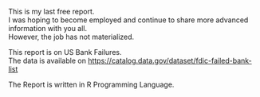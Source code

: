 This is my last free report.  
I was hoping to become employed and continue to share more advanced information with you all.   
However, the job has not materialized.  
  

This report is on US Bank Failures.  
The data is available on https://catalog.data.gov/dataset/fdic-failed-bank-list  

The Report is written in R Programming Language.  
